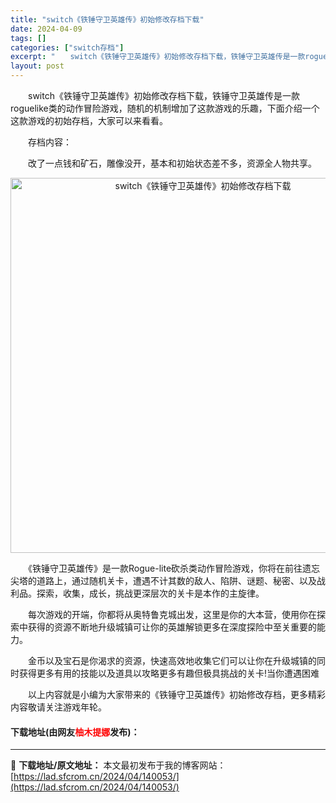 ```yaml
---
title: "switch《铁锤守卫英雄传》初始修改存档下载"
date: 2024-04-09
tags: []
categories: ["switch存档"]
excerpt: "　　switch《铁锤守卫英雄传》初始修改存档下载，铁锤守卫英雄传是一款roguelike类的动作冒险游戏，随机的机制增加了这款游戏的乐趣，下面介绍一个这款游戏的初始存档，大家可以来看看。 　　存档内容： 　　改了一点钱和矿石，雕像没开，基本和初始状态差不多，资源全人物共享。 　　《铁锤守卫英雄传》&hellip;"
layout: post
---
```


 <p>　　switch《铁锤守卫英雄传》初始修改存档下载，铁锤守卫英雄传是一款roguelike类的动作冒险游戏，随机的机制增加了这款游戏的乐趣，下面介绍一个这款游戏的初始存档，大家可以来看看。</p> <p>　　存档内容：</p> <p>　　改了一点钱和矿石，雕像没开，基本和初始状态差不多，资源全人物共享。</p> <p align="center"><img align="" border="0" src="https://lad.sfcrom.cn/wp-content/uploads/2024/04/20240409_6614f2a529e59.webp" width="600" alt="switch《铁锤守卫英雄传》初始修改存档下载" /></p> <p>　　《铁锤守卫英雄传》是一款Rogue-lite砍杀类动作冒险游戏，你将在前往遗忘尖塔的道路上，通过随机关卡，遭遇不计其数的敌人、陷阱、谜题、秘密、以及战利品。探索，收集，成长，挑战更深层次的关卡是本作的主旋律。</p> <p>　　每次游戏的开端，你都将从奥特鲁克城出发，这里是你的大本营，使用你在探索中获得的资源不断地升级城镇可让你的英雄解锁更多在深度探险中至关重要的能力。</p> <p>　　金币以及宝石是你渴求的资源，快速高效地收集它们可以让你在升级城镇的同时获得更多有用的技能以及道具以攻略更多有趣但极具挑战的关卡!当你遭遇困难</p> <p>　　以上内容就是小编为大家带来的《铁锤守卫英雄传》初始修改存档，更多精彩内容敬请关注游戏年轮。</p> <p><h4>下载地址(由网友<font color="red">柚木提娜</font>发布)：</h4></p> 

---
📖 **下载地址/原文地址：** 本文最初发布于我的博客网站：[https://lad.sfcrom.cn/2024/04/140053/](https://lad.sfcrom.cn/2024/04/140053/)
